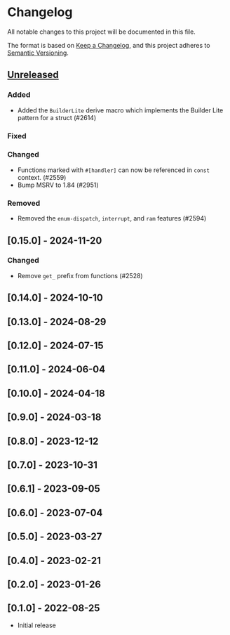 # Changelog

All notable changes to this project will be documented in this file.

The format is based on [Keep a Changelog](https://keepachangelog.com/en/1.1.0/),
and this project adheres to [Semantic Versioning](https://semver.org/spec/v2.0.0.html).

## [Unreleased]

### Added

- Added the `BuilderLite` derive macro which implements the Builder Lite pattern for a struct (#2614)

### Fixed

### Changed

- Functions marked with `#[handler]` can now be referenced in `const` context. (#2559)
- Bump MSRV to 1.84 (#2951)

### Removed

- Removed the `enum-dispatch`, `interrupt`, and `ram` features (#2594)

## [0.15.0] - 2024-11-20

### Changed

- Remove `get_` prefix from functions (#2528)

## [0.14.0] - 2024-10-10

## [0.13.0] - 2024-08-29

## [0.12.0] - 2024-07-15

## [0.11.0] - 2024-06-04

## [0.10.0] - 2024-04-18

## [0.9.0] - 2024-03-18

## [0.8.0] - 2023-12-12

## [0.7.0] - 2023-10-31

## [0.6.1] - 2023-09-05

## [0.6.0] - 2023-07-04

## [0.5.0] - 2023-03-27

## [0.4.0] - 2023-02-21

## [0.2.0] - 2023-01-26

## [0.1.0] - 2022-08-25

- Initial release

[Unreleased]: https://github.com/esp-rs/esp-hal/commits/main/esp-hal-procmacros?since=2024-11-20
